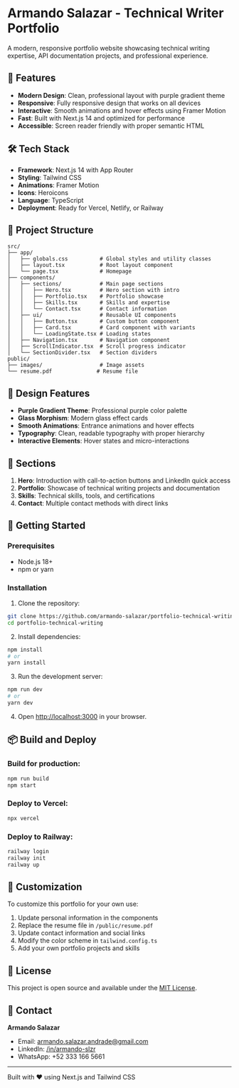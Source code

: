 # Armando Salazar - Technical Writer Portfolio

A modern, responsive portfolio website showcasing technical writing expertise, API documentation projects, and professional experience.

## 🚀 Features

- **Modern Design**: Clean, professional layout with purple gradient theme
- **Responsive**: Fully responsive design that works on all devices
- **Interactive**: Smooth animations and hover effects using Framer Motion
- **Fast**: Built with Next.js 14 and optimized for performance
- **Accessible**: Screen reader friendly with proper semantic HTML

## 🛠️ Tech Stack

- **Framework**: Next.js 14 with App Router
- **Styling**: Tailwind CSS
- **Animations**: Framer Motion
- **Icons**: Heroicons
- **Language**: TypeScript
- **Deployment**: Ready for Vercel, Netlify, or Railway

## 📁 Project Structure

```
src/
├── app/
│   ├── globals.css          # Global styles and utility classes
│   ├── layout.tsx           # Root layout component
│   └── page.tsx             # Homepage
├── components/
│   ├── sections/            # Main page sections
│   │   ├── Hero.tsx         # Hero section with intro
│   │   ├── Portfolio.tsx    # Portfolio showcase
│   │   ├── Skills.tsx       # Skills and expertise
│   │   └── Contact.tsx      # Contact information
│   ├── ui/                  # Reusable UI components
│   │   ├── Button.tsx       # Custom button component
│   │   ├── Card.tsx         # Card component with variants
│   │   └── LoadingState.tsx # Loading states
│   ├── Navigation.tsx       # Navigation component
│   ├── ScrollIndicator.tsx  # Scroll progress indicator
│   └── SectionDivider.tsx   # Section dividers
public/
├── images/                  # Image assets
└── resume.pdf              # Resume file
```

## 🎨 Design Features

- **Purple Gradient Theme**: Professional purple color palette
- **Glass Morphism**: Modern glass effect cards
- **Smooth Animations**: Entrance animations and hover effects
- **Typography**: Clean, readable typography with proper hierarchy
- **Interactive Elements**: Hover states and micro-interactions

## 📱 Sections

1. **Hero**: Introduction with call-to-action buttons and LinkedIn quick access
2. **Portfolio**: Showcase of technical writing projects and documentation
3. **Skills**: Technical skills, tools, and certifications
4. **Contact**: Multiple contact methods with direct links

## 🚀 Getting Started

### Prerequisites

- Node.js 18+ 
- npm or yarn

### Installation

1. Clone the repository:
```bash
git clone https://github.com/armando-salazar/portfolio-technical-writing.git
cd portfolio-technical-writing
```

2. Install dependencies:
```bash
npm install
# or
yarn install
```

3. Run the development server:
```bash
npm run dev
# or
yarn dev
```

4. Open [http://localhost:3000](http://localhost:3000) in your browser.

## 📦 Build and Deploy

### Build for production:
```bash
npm run build
npm start
```

### Deploy to Vercel:
```bash
npx vercel
```

### Deploy to Railway:
```bash
railway login
railway init
railway up
```

## 🎯 Customization

To customize this portfolio for your own use:

1. Update personal information in the components
2. Replace the resume file in `/public/resume.pdf`
3. Update contact information and social links
4. Modify the color scheme in `tailwind.config.ts`
5. Add your own portfolio projects and skills

## 📄 License

This project is open source and available under the [MIT License](LICENSE).

## 🤝 Contact

**Armando Salazar**
- Email: armando.salazar.andrade@gmail.com
- LinkedIn: [/in/armando-slzr](https://www.linkedin.com/in/armando-slzr/)
- WhatsApp: +52 333 166 5661

---

Built with ❤️ using Next.js and Tailwind CSS
